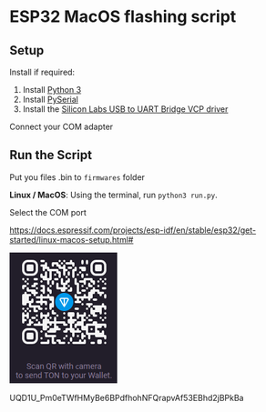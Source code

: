 # ESP32 MacOS flashing script

## Setup

Install if required:


1. Install [Python 3](https://www.python.org)
2. Install [PySerial](https://pythonhosted.org/pyserial/pyserial.html#installation)
3. Install the [Silicon Labs USB to UART Bridge VCP driver](https://www.silabs.com/developers/usb-to-uart-bridge-vcp-drivers)

Connect your COM adapter

## Run the Script
Put you files .bin to `firmwares` folder

**Linux / MacOS**: Using the terminal, run `python3 run.py`.

Select the COM port

https://docs.espressif.com/projects/esp-idf/en/stable/esp32/get-started/linux-macos-setup.html#


![alt text](TON.png)

UQD1U_Pm0eTWfHMyBe6BPdfhohNFQrapvAf53EBhd2jBPkBa
